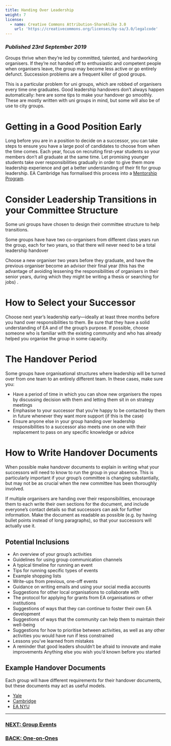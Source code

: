 ```yaml
---
title: Handing Over Leadership
weight: 7
license:
  - name: Creative Commons Attribution-ShareAlike 3.0
    url: 'https://creativecommons.org/licenses/by-sa/3.0/legalcode'
---
```

### _Published 23rd September 2019_

Groups thrive when they’re led by committed, talented, and hardworking organisers. If they’re not handed off to enthusiastic and competent people when organisers leave, the group may become less active or go entirely defunct. Succession problems are a frequent killer of good groups. 

This is a particular problem for uni groups, which are robbed of organisers every time one graduates. Good leadership handovers don’t always happen automatically: here are some tips to make your handover go smoothly. These are mostly written with uni groups in mind, but some will also be of use to city groups.  

# Getting in a Good Position Early

Long before you are in a position to decide on a successor, you can take steps to ensure you have a large pool of candidates to choose from when the time comes. Each year, focus on recruiting first-year students so your members don’t all graduate at the same time. Let promising younger students take over responsibilities gradually in order to give them more leadership experience and get a better understanding of their fit for group leadership. EA Cambridge has formalised this process into a <a target="_blank" href="https://docs.google.com/document/d/1MZd5PLpGWC-jnCNqrnlRVetruE7fOkVRjfrRX7885gg/edit?usp=sharing">Mentorship Program</a>.

# Consider Leadership Transitions in your Committee Structure

Some uni groups have chosen to design their committee structure to help transitions. 
 
Some groups have have two co-organisers from different class years run the group, each for two years, so that there will never need to be a total leadership handover

Choose a new organiser two years before they graduate, and have the previous organiser become an advisor their final year (this has the advantage of avoiding lessening the responsibilities of organisers in their senior years, during which they might be writing a thesis or searching for jobs).

# How to Select your Successor 

Choose next year’s leadership early—ideally at least three months before you hand over responsibilities to them. Be sure that they have a solid understanding of EA and of the group’s purpose. If possible, choose someone who is familiar with the existing community and who has already helped you organise the group in some capacity. 

# The Handover Period

Some groups have organisational structures where leadership will be turned over from one team to an entirely different team. In these cases, make sure you:

* Have a period of time in which you can show new organisers the ropes by discussing decision with them and letting them sit in on strategy meetings
* Emphasise to your successor that you’re happy to be contacted by them in future whenever they want more support (if this is the case)
* Ensure anyone else in your group handing over leadership responsibilities to a successor also meets one on one with their replacement to pass on any specific knowledge or advice

# How to Write Handover Documents 

When possible make handover documents to explain in writing what your successors will need to know to run the group in your absence. This is particularly important if your group’s committee is changing substantially, but may not be as crucial when the new committee has been thoroughly involved. 

If multiple organisers are handing over their responsibilities, encourage them to each write their own sections for the document, and include everyone’s contact details so that successors can ask for further information. Make the document as readable as possible (e.g. by having bullet points instead of long paragraphs), so that your successors will actually use it.

## Potential Inclusions

* An overview of your group’s activities 
* Guidelines for using group communication channels
* A typical timeline for running an event 
* Tips for running specific types of events
* Example shopping lists
* Write-ups from previous, one-off events
* Guidance on writing emails and using your social media accounts 
* Suggestions for other local organisations to collaborate with 
* The protocol for applying for grants from EA organisations or other institutions 
* Suggestions of ways that they can continue to foster their own EA development
* Suggestions of ways that the community can help them to maintain their well-being 
* Suggestions for how to prioritise between activities, as well as any other activities you would have run if less constrained
* Lessons you’ve learned from mistakes
* A reminder that good leaders shouldn’t be afraid to innovate and make improvements
Anything else you wish you’d known before you started

## Example Handover Documents 
Each group will have different requirements for their handover documents, but these documents may act as useful models. 

* <a target="_blank" href="https://drive.google.com/drive/folders/14eidDAiLQD3mT9Q1NQBe6rjauRb2WVDz?usp=sharing">Yale</a> 
* <a target="_blank" href="https://docs.google.com/document/d/1Zd3KNtH2laFCu7jDH2p4Q906NyE7TKRnFcBMGpcTM5c/edit?usp=sharing">Cambridge</a>
* <a target="_blank" href="https://drive.google.com/open?id=1o8VL5ogRFE2te0NHRzVdquYvTEATewIk">EA NYU</a>

<hr>

### [NEXT: Group Events](/events/)

### [BACK: One-on-Ones](/tips/one-on-ones)
